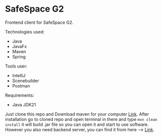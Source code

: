 # SafeSpace G2

Frontend client for SafeSpace G2.

Technologies used:
  - Java
  - JavaFx
  - Maven
  - Spring

Tools user:
  - IntelliJ
  - Scenebuilder
  - Postman

Requirements:
  - Java JDK21


Just clone this repo and Download maven for your computer [Link](https://maven.apache.org/download.cgi).
After installation go to cloned repo and open terminal in there and type ```mvn clean install``` it will build .jar file so you can open it
and start to use software. However you also need backend server, you can find it from here --> [Link](https://github.com/JoelPalu/SafeSpace_Backend/).
